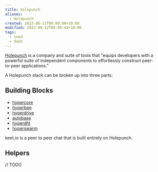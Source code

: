 ```yaml
---
title: holepunch
aliases:
  - Holepunch
created: 2023-06-11T00:00:00+10:00
modified: 2023-08-12T08:09:44+10:00
tags:
  - seed
  - dweb
---
```


[Holepunch](https://github.com/holepunchto) is a company and suite of tools that "equips developers with a powerful suite of independent components to effortlessly construct peer-to-peer applications."

A Holepunch stack can be broken up into three parts:

## Building Blocks

- [hypercore](hypercore.md)
- [hyperbee](hyperbee.md)
- [hyperdrive](hyperdrive.md)
- [autobase](autobase.md)
- [hyperdht](hyperdht.md)
- [hyperswarm](hyperswarm.md)

keet.io is a peer to peer chat that is built entirely on Holepunch.

## Helpers

// TODO